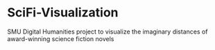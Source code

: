 # SciFi-Visualization
SMU Digital Humanities project to visualize the imaginary distances of award-winning science fiction novels
